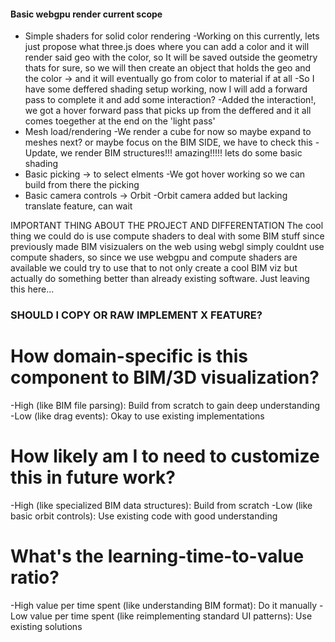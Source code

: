#### Basic webgpu render current scope

 - Simple shaders for solid color rendering 
   -Working on this currently, lets just propose what three.js does where you can add a color and it will render
   said geo with the color, so It will be saved outside the geometry thats for sure, so we will then create an object that holds the geo and the color -> and it will eventually go from color to material if at all
          -So I have some deffered shading setup working, now I will add a forward pass to complete it and
          add some interaction?
          -Added the interaction!, we got a hover forward pass that picks up from the deffered and it all comes toegether at the end on
          the 'light pass'
 - Mesh load/rendering 
    -We render a cube for now so maybe expand to meshes next? or maybe focus on the BIM SIDE, we have to check this
    -Update, we render BIM structures!!! amazing!!!!! lets do some basic shading 
 - Basic picking -> to select elments 
    -We got hover working so we can build from there the picking
 - Basic camera controls -> Orbit 
    -Orbit camera added but lacking translate feature, can wait


IMPORTANT THING ABOUT THE PROJECT AND DIFFERENTATION
The cool thing we could do is use compute shaders to deal with some BIM stuff since previously made
BIM visizualers on the web using webgl simply couldnt use compute shaders, so since we use webgpu 
and compute shaders are available we could try to use that to not only create a cool BIM viz but
actually do something better than already existing software. Just leaving this here...

### SHOULD I COPY OR RAW IMPLEMENT X FEATURE?

# How domain-specific is this component to BIM/3D visualization?

-High (like BIM file parsing): Build from scratch to gain deep understanding
-Low (like drag events): Okay to use existing implementations


# How likely am I to need to customize this in future work?

-High (like specialized BIM data structures): Build from scratch
-Low (like basic orbit controls): Use existing code with good understanding


# What's the learning-time-to-value ratio?

-High value per time spent (like understanding BIM format): Do it manually
-Low value per time spent (like reimplementing standard UI patterns): Use existing solutions
